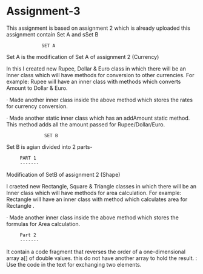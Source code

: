 # Assignment-3

This assignment is based on assignment 2 which is already uploaded
this assignment contain Set A and sSet B


                 SET A
Set A is the modification of Set A of assignment 2 (Currency)

In this  I created new Rupee, Dollar & Euro class in which there will be an Inner class which will have methods for conversion to other currencies. For example: Rupee will have an inner class with methods which converts Amount to Dollar & Euro.

·         Made another inner class inside the above method which stores the rates for currency conversion. 

·         Made another static inner class which has an addAmount static method. This method adds all the amount passed for Rupee/Dollar/Euro.



                  SET B
                  
 Set B is agian divided into 2 parts-
 
         PART 1
         -------
 Modification of SetB of assignment 2 (Shape)       

 I craeted new Rectangle, Square & Triangle classes in which there will be an Inner class which will have methods for area calculation. For example: Rectangle will have an inner class with method which calculates area for Rectangle .

·         Made another inner class inside the above method which stores the formulas for Area calculation. 

         Part 2
         -------
  It contain  a code fragment that reverses the order of a one-dimensional array a[] of double values. this do not have another array to hold the result. 
  : Use the code in the text for exchanging two elements.

       
